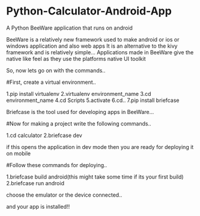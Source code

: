 # Python-Calculator-Android-App
A Python BeeWare application that runs on android 

BeeWare is a relatively new framework used to make android or ios or windows application and also web apps 
It is an alternative to the kivy framework and is relatively simple...
Applications made in BeeWare give the native like feel as they use the platforms native UI toolkit


So, now lets go on with the commands..

#First, create a virtual environment..

1.pip install virtualenv
2.virtualenv environment_name
3.cd environment_name
4.cd Scripts
5.activate
6.cd..
7.pip install briefcase

Briefcase is the tool used for developing apps in BeeWare...

#Now for making a project write the following commands..

1.cd calculator
2.briefcase dev

if this opens the application in dev mode then you are ready for deploying it on mobile

#Follow these commands for deploying..

1.briefcase build android(this might take some time if its your first build)
2.briefcase run android

choose the emulator or the device connected..

and your app is installed!!
